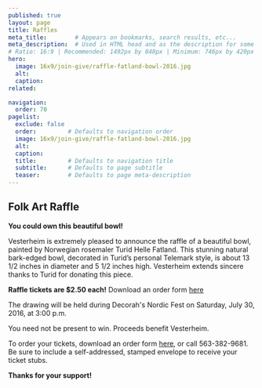 ```yaml
---
published: true
layout: page
title: Raffles
meta_title:        # Appears on bookmarks, search results, etc...
meta_description:  # Used in HTML head and as the description for some search engines
# Ratio: 16:9 | Recommended: 1492px by 840px | Minimum: 746px by 420px
hero:
  image: 16x9/join-give/raffle-fatland-bowl-2016.jpg
  alt:
  caption:
related:

navigation:
  order: 70
pagelist:
  exclude: false
  order:         # Defaults to navigation order  
  image: 16x9/join-give/raffle-fatland-bowl-2016.jpg
  alt:
  caption:
  title:         # Defaults to navigation title
  subtitle:      # Defaults to page subtitle
  teaser:        # Defaults to page meta-description
---
```

Folk Art Raffle
---------------
**You could own this beautiful bowl!** 

Vesterheim is extremely pleased to announce the raffle of a beautiful bowl, painted by Norwegian rosemaler Turid Helle Fatland. This stunning natural bark-edged bowl, decorated in Turid’s personal Telemark style, is about 13 1/2 inches in diameter and 5 1/2 inches high. Vesterheim extends sincere thanks to Turid for donating this piece. 

**Raffle tickets are $2.50 each!** Download an order form [here](/join-give/raffles/documents/raffle-order-form16.pdf)

The drawing will be held during Decorah's Nordic Fest on Saturday, July 30, 2016, at 3:00 p.m. 

You need not be present to win. Proceeds benefit Vesterheim.

To order your tickets, download an order form [here](/join-give/raffles/documents/raffle-order-form15.pdf), or call 563-382-9681. Be sure to include a self-addressed, stamped envelope to receive your ticket stubs.

**Thanks for your support!**
